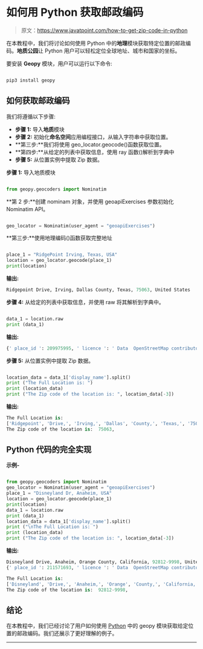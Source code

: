 # 如何用 Python 获取邮政编码

> 原文：<https://www.javatpoint.com/how-to-get-zip-code-in-python>

在本教程中，我们将讨论如何使用 Python 中的**地理**模块获取特定位置的邮政编码。**地质公园**让 Python 用户可以轻松定位全球地址、城市和国家的坐标。

要安装 **Geopy** 模块，用户可以运行以下命令:

```py

pip3 install geopy

```

## 如何获取邮政编码

我们将遵循以下步骤:

*   **步骤 1:** 导入**地质**模块
*   **步骤 2:** 初始化**命名空间**应用编程接口，从输入字符串中获取位置。
*   **第三步:**我们将使用 geo_locator.geocode()函数获取位置。
*   **第四步:**从给定的列表中获取信息，使用 ray 函数()解析到字典中
*   **步骤 5:** 从位置实例中提取 Zip 数据。

**步骤 1:** 导入地质模块

```py

from geopy.geocoders import Nominatim

```

**第 2 步:**创建 nominam 对象，并使用 geoapiExercises 参数初始化 Nominatim API。

```py

geo_locator = Nominatim(user_agent = "geoapiExercises")

```

**第三步:**使用地理编码()函数获取完整地址

```py

place_1 = "RidgePoint Irving, Texas, USA"
location = geo_locator.geocode(place_1)
print(location)

```

**输出:**

```py
Ridgepoint Drive, Irving, Dallas County, Texas, 75063, United States

```

**步骤 4:** 从给定的列表中获取信息，并使用 raw 将其解析到字典中。

```py

data_1 = location.raw
print (data_1)

```

**输出:**

```py
{' place_id ': 209975995, ' licence ': ' Data  OpenStreetMap contributors, ODbL 1.0\. https://osm.org/copyright ', ' osm_type ': ' way ', ' osm_id ': 567473012, ' boundingbox ': [' 32.908872 ', ' 32.9091407 ', ' -96.9887504 ', ' -96.9883353 '], ' lat ': ' 32.9088978 ', ' lon ': ' -96.9886835 ', ' display_name ':       ' Ridgepoint Drive, Irving, Dallas County, Texas, 75063, United States ', ' class ': 'highway ', ' type ': ' tertiary ', ' importance ': 0.42000000000000004}

```

**步骤 5:** 从位置实例中提取 Zip 数据。

```py

location_data = data_1['display_name'].split()
print ("The Full Location is: ")
print (location_data)
print ("The Zip code of the location is: ", location_data[-3])

```

**输出:**

```py
The Full Location is: 
['Ridgepoint', 'Drive,', 'Irving,', 'Dallas', 'County,', 'Texas,', '75063,', 'United', 'States']
The Zip code of the location is:  75063,

```

## Python 代码的完全实现

**示例-**

```py

from geopy.geocoders import Nominatim
geo_locator = Nominatim(user_agent = "geoapiExercises")
place_1 = "Disneyland Dr, Anaheim, USA"
location = geo_locator.geocode(place_1)
print(location)
data_1 = location.raw
print (data_1)
location_data = data_1['display_name'].split()
print ("\nThe Full Location is: ")
print (location_data)
print ("The Zip code of the location is: ", location_data[-3])

```

**输出:**

```py
Disneyland Drive, Anaheim, Orange County, California, 92812-9998, United States
{' place_id ': 211571693, ' licence ': ' Data  OpenStreetMap contributors, ODbL 1.0\. https://osm.org/copyright ', ' osm_type ': ' way ', ' osm_id ': 568143583, ' boundingbox ': [' 33.8184966 ', ' 33.8200236 ', ' -117.9229381 ', ' -117.9224363 '], ' lat ': ' 33.819073 ', ' lon ': ' -117.9226168 ', ' display_name ': 'Disneyland Drive, Anaheim, Orange County, California, 92812-9998, United States ', ' class ': ' highway ', ' type ': ' secondary ', ' importance ': 0.41000000000000003}

The Full Location is: 
['Disneyland', 'Drive,', 'Anaheim,', 'Orange', 'County,', 'California,', '92812-9998,', 'United', 'States']
The Zip code of the location is:  92812-9998,

```

## 结论

在本教程中，我们已经讨论了用户如何使用 [Python](https://www.javatpoint.com/python-tutorial) 中的 geopy 模块获取给定位置的邮政编码。我们还展示了更好理解的例子。

* * *